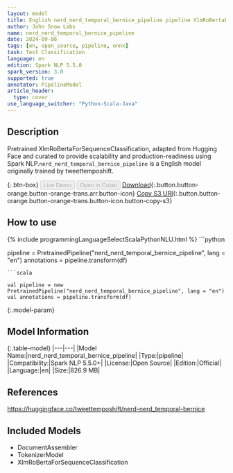 ```yaml
---
layout: model
title: English nerd_nerd_temporal_bernice_pipeline pipeline XlmRoBertaForSequenceClassification from tweettemposhift
author: John Snow Labs
name: nerd_nerd_temporal_bernice_pipeline
date: 2024-09-06
tags: [en, open_source, pipeline, onnx]
task: Text Classification
language: en
edition: Spark NLP 5.5.0
spark_version: 3.0
supported: true
annotator: PipelineModel
article_header:
  type: cover
use_language_switcher: "Python-Scala-Java"
---
```


## Description

Pretrained XlmRoBertaForSequenceClassification, adapted from Hugging Face and curated to provide scalability and production-readiness using Spark NLP.`nerd_nerd_temporal_bernice_pipeline` is a English model originally trained by tweettemposhift.

{:.btn-box}
<button class="button button-orange" disabled>Live Demo</button>
<button class="button button-orange" disabled>Open in Colab</button>
[Download](https://s3.amazonaws.com/auxdata.johnsnowlabs.com/public/models/nerd_nerd_temporal_bernice_pipeline_en_5.5.0_3.0_1725620949026.zip){:.button.button-orange.button-orange-trans.arr.button-icon}
[Copy S3 URI](s3://auxdata.johnsnowlabs.com/public/models/nerd_nerd_temporal_bernice_pipeline_en_5.5.0_3.0_1725620949026.zip){:.button.button-orange.button-orange-trans.button-icon.button-copy-s3}

## How to use



<div class="tabs-box" markdown="1">
{% include programmingLanguageSelectScalaPythonNLU.html %}
```python

pipeline = PretrainedPipeline("nerd_nerd_temporal_bernice_pipeline", lang = "en")
annotations =  pipeline.transform(df)   

```
```scala

val pipeline = new PretrainedPipeline("nerd_nerd_temporal_bernice_pipeline", lang = "en")
val annotations = pipeline.transform(df)

```
</div>

{:.model-param}
## Model Information

{:.table-model}
|---|---|
|Model Name:|nerd_nerd_temporal_bernice_pipeline|
|Type:|pipeline|
|Compatibility:|Spark NLP 5.5.0+|
|License:|Open Source|
|Edition:|Official|
|Language:|en|
|Size:|826.9 MB|

## References

https://huggingface.co/tweettemposhift/nerd-nerd_temporal-bernice

## Included Models

- DocumentAssembler
- TokenizerModel
- XlmRoBertaForSequenceClassification